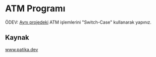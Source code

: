 # ATM Programı
ÖDEV: [Aynı projedeki](https://app.patika.dev/courses/java101/pratik-atm) ATM işlemlerini "Switch-Case" kullanarak yapınız.
## Kaynak
www.patika.dev
